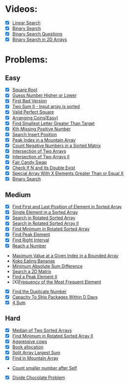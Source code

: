 # Videos:
- [X] [Linear Search](https://youtu.be/_HRA37X8N_Q)
- [X] [Binary Search](https://youtu.be/f6UU7V3szVw)
- [X] [Binary Search Questions](https://youtu.be/W9QJ8HaRvJQ)
- [X] [Binary Search in 2D Arrays](https://youtu.be/enI_KyGLYPo)

# Problems:

## Easy
- [X] [Square Root](https://leetcode.com/problems/sqrtx/)
- [X] [Guess Number Higher or Lower](https://leetcode.com/problems/guess-number-higher-or-lower/)
- [X] [First Bad Version](https://leetcode.com/problems/first-bad-version/)
- [X] [Two Sum II - Input array is sorted](https://leetcode.com/problems/two-sum-ii-input-array-is-sorted/)
- [X] [Valid Perfect Square](https://leetcode.com/problems/valid-perfect-square/)
- [X] [Arranging Coins(Easy)](https://leetcode.com/problems/arranging-coins/)
- [X] [Find Smallest Letter Greater Than Target](https://leetcode.com/problems/find-smallest-letter-greater-than-target/)
- [X] [Kth Missing Positive Number](https://leetcode.com/problems/kth-missing-positive-number/)
- [X] [Search Insert Position](https://leetcode.com/problems/search-insert-position/)
- [X] [Peak Index in a Mountain Array](https://leetcode.com/problems/peak-index-in-a-mountain-array/)
- [X] [Count Negative Numbers in a Sorted Matrix](https://leetcode.com/problems/count-negative-numbers-in-a-sorted-matrix/)
- [X] [Intersection of Two Arrays](https://leetcode.com/problems/intersection-of-two-arrays/)
- [X] [Intersection of Two Arrays II](https://leetcode.com/problems/intersection-of-two-arrays-ii/)
- [X] [Fair Candy Swap](https://leetcode.com/problems/fair-candy-swap/)
- [X] [Check If N and Its Double Exist](https://leetcode.com/problems/check-if-n-and-its-double-exist/)
- [X] [Special Array With X Elements Greater Than or Equal X](https://leetcode.com/problems/special-array-with-x-elements-greater-than-or-equal-x/)
- [X] [Binary Search](https://leetcode.com/problems/binary-search/)

## Medium
- [X] [Find First and Last Position of Element in Sorted Array](https://leetcode.com/problems/find-first-and-last-position-of-element-in-sorted-array/)
- [X] [Single Element in a Sorted Array](https://leetcode.com/problems/single-element-in-a-sorted-array/)
- [X] [Search in Rotated Sorted Array](https://leetcode.com/problems/search-in-rotated-sorted-array/)
- [X] [Search in Rotated Sorted Array II](https://leetcode.com/problems/search-in-rotated-sorted-array-ii/)
- [X] [Find Minimum in Rotated Sorted Array](https://leetcode.com/problems/find-minimum-in-rotated-sorted-array/)
- [X] [Find Peak Element](https://leetcode.com/problems/find-peak-element/)
- [X] [Find Right Interval](https://leetcode.com/problems/find-right-interval/)
- [X] [Reach a Number](https://leetcode.com/problems/reach-a-number/)
- [Maximum Value at a Given Index in a Bounded Array](https://leetcode.com/problems/maximum-value-at-a-given-index-in-a-bounded-array/)
- [Koko Eating Bananas](https://leetcode.com/problems/koko-eating-bananas/)
- [Minimum Absolute Sum Difference](https://leetcode.com/problems/minimum-absolute-sum-difference/)
- [Search a 2D Matrix](https://leetcode.com/problems/search-a-2d-matrix/)
- [Find a Peak Element II](https://leetcode.com/problems/find-a-peak-element-ii/)
- [X][Frequency of the Most Frequent Element](https://leetcode.com/problems/frequency-of-the-most-frequent-element/)
- [X] [Find the Duplicate Number](https://leetcode.com/problems/find-the-duplicate-number/)
- [X] [Capacity To Ship Packages Within D Days](https://leetcode.com/problems/capacity-to-ship-packages-within-d-days/)
- [X] [4 Sum](https://leetcode.com/problems/4sum/)

## Hard
- [X] [Median of Two Sorted Arrays](https://leetcode.com/problems/median-of-two-sorted-arrays/)
- [X] [Find Minimum in Rotated Sorted Array II](https://leetcode.com/problems/find-minimum-in-rotated-sorted-array-ii/)
- [X] [Aggressive cows](https://www.spoj.com/problems/AGGRCOW/)
- [X] [Book allocation](https://www.geeksforgeeks.org/allocate-minimum-number-pages/)
- [X] [Split Array Largest Sum](https://leetcode.com/problems/split-array-largest-sum/)
- [X] [Find in Mountain Array](https://leetcode.com/problems/find-in-mountain-array/)
- [Count smaller number after Self](https://leetcode.com/problems/count-of-smaller-numbers-after-self/)
- [X] [Divide Chocolate Problem](https://curiouschild.github.io/leetcode/2019/06/21/divide-chocolate.html)
